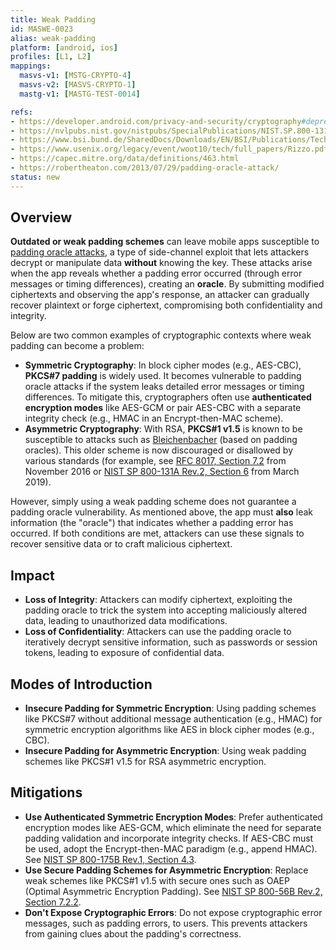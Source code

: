 ```yaml
---
title: Weak Padding
id: MASWE-0023
alias: weak-padding
platform: [android, ios]
profiles: [L1, L2]
mappings:
  masvs-v1: [MSTG-CRYPTO-4]
  masvs-v2: [MASVS-CRYPTO-1]
  mastg-v1: [MASTG-TEST-0014]

refs:
- https://developer.android.com/privacy-and-security/cryptography#deprecated-functionality
- https://nvlpubs.nist.gov/nistpubs/SpecialPublications/NIST.SP.800-131Ar2.pdf
- https://www.bsi.bund.de/SharedDocs/Downloads/EN/BSI/Publications/TechGuidelines/TG02102/BSI-TR-02102-1.pdf?__blob=publicationFile
- https://www.usenix.org/legacy/event/woot10/tech/full_papers/Rizzo.pdf
- https://capec.mitre.org/data/definitions/463.html
- https://robertheaton.com/2013/07/29/padding-oracle-attack/
status: new
---
```


## Overview

**Outdated or weak padding schemes** can leave mobile apps susceptible to [padding oracle attacks](https://www.usenix.org/legacy/event/woot10/tech/full_papers/Rizzo.pdf), a type of side-channel exploit that lets attackers decrypt or manipulate data **without** knowing the key. These attacks arise when the app reveals whether a padding error occurred (through error messages or timing differences), creating an **oracle**. By submitting modified ciphertexts and observing the app's response, an attacker can gradually recover plaintext or forge ciphertext, compromising both confidentiality and integrity.

Below are two common examples of cryptographic contexts where weak padding can become a problem:

- **Symmetric Cryptography**: In block cipher modes (e.g., AES-CBC), **PKCS#7 padding** is widely used. It becomes vulnerable to padding oracle attacks if the system leaks detailed error messages or timing differences. To mitigate this, cryptographers often use **authenticated encryption modes** like AES-GCM or pair AES-CBC with a separate integrity check (e.g., HMAC in an Encrypt-then-MAC scheme).
- **Asymmetric Cryptography**: With RSA, **PKCS#1 v1.5** is known to be susceptible to attacks such as [Bleichenbacher](https://link.springer.com/content/pdf/10.1007/BFb0055716.pdf) (based on padding oracles). This older scheme is now discouraged or disallowed by various standards (for example, see [RFC 8017, Section 7.2](https://datatracker.ietf.org/doc/html/rfc8017#section-7.2) from November 2016 or [NIST SP 800-131A Rev.2, Section 6](https://nvlpubs.nist.gov/nistpubs/SpecialPublications/NIST.SP.800-131Ar2.pdf) from March 2019).

However, simply using a weak padding scheme does not guarantee a padding oracle vulnerability. As mentioned above, the app must **also** leak information (the "oracle") that indicates whether a padding error has occurred. If both conditions are met, attackers can use these signals to recover sensitive data or to craft malicious ciphertext.

## Impact

- **Loss of Integrity**: Attackers can modify ciphertext, exploiting the padding oracle to trick the system into accepting maliciously altered data, leading to unauthorized data modifications.
- **Loss of Confidentiality**: Attackers can use the padding oracle to iteratively decrypt sensitive information, such as passwords or session tokens, leading to exposure of confidential data.

## Modes of Introduction

- **Insecure Padding for Symmetric Encryption**: Using padding schemes like PKCS#7 without additional message authentication (e.g., HMAC) for symmetric encryption algorithms like AES in block cipher modes (e.g., CBC).
- **Insecure Padding for Asymmetric Encryption**: Using weak padding schemes like PKCS#1 v1.5 for RSA asymmetric encryption.

## Mitigations

- **Use Authenticated Symmetric Encryption Modes**: Prefer authenticated encryption modes like AES-GCM, which eliminate the need for separate padding validation and incorporate integrity checks. If AES-CBC must be used, adopt the Encrypt-then-MAC paradigm (e.g., append HMAC). See [NIST SP 800-175B Rev.1, Section 4.3](https://nvlpubs.nist.gov/nistpubs/SpecialPublications/NIST.SP.800-175Br1.pdf).
- **Use Secure Padding Schemes for Asymmetric Encryption**: Replace weak schemes like PKCS#1 v1.5 with secure ones such as OAEP (Optimal Asymmetric Encryption Padding). See [NIST SP 800-56B Rev.2, Section 7.2.2](https://nvlpubs.nist.gov/nistpubs/SpecialPublications/NIST.SP.800-56Br2.pdf).
- **Don't Expose Cryptographic Errors**: Do not expose cryptographic error messages, such as padding errors, to users. This prevents attackers from gaining clues about the padding's correctness.
